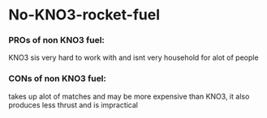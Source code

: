 # No-KNO3-rocket-fuel
<h3>PROs of non KNO3 fuel:</h3>
<p>KNO3 sis very hard to work with and isnt very household for alot of people</p>
<h3>CONs of non KNO3 fuel:</h3>
<p>takes up alot of matches and may be more expensive than KNO3, it also produces less thrust and is impractical</p>

